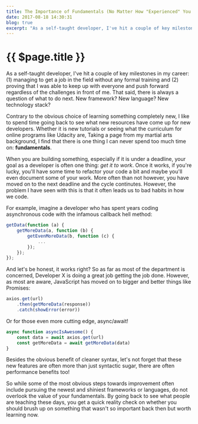 ```yaml
---
title: The Importance of Fundamentals (No Matter How "Experienced" You Are)
date: 2017-08-18 14:30:31
blog: true
excerpt: "As a self-taught developer, I've hit a couple of key milestones in my career: (1) managing to get a job in the field without any formal training and (2) proving that I was able to keep up with everyone and push forward regardless of the challenges in front of me. That said, there is always a question of what to do next. New framework? New language? New technology stack?"
---
```


# {{ $page.title }}

As a self-taught developer, I've hit a couple of key milestones in my career: (1) managing to get a job in the field without any formal training and (2) proving that I was able to keep up with everyone and push forward regardless of the challenges in front of me. That said, there is always a question of what to do next. New framework? New language? New technology stack?

Contrary to the obvious choice of learning something completely new, I like to spend time going back to see what new resources have come up for new developers. Whether it is new tutorials or seeing what the curriculum  for online programs like Udacity are, Taking a page from my martial arts background, I find that there is one thing I can never spend too much time on: **fundamentals**.

<!-- more -->

When you are building something, especially if it is under a deadline, your goal as a developer is often one thing: *get it to work*. Once it works, if you're lucky, you'll have some time to refactor your code a bit and maybe you'll even document some of your work. More often than not however, you have moved on to the next deadline and the cycle continutes. However, the problem I have seen with this is that it often leads us to bad habits in how we code.

For example, imagine a developer who has spent years coding asynchronous code with the infamous callback hell method:

```js
getData(function (a) {
    getMoreData(a, function (b) {
        getEvenMoreData(b, function (c) {
        	...
        });
    });
});
```

And let's be honest, it works right? So as far as most of the department is concerned, Developer X is doing a great job getting the job done. However, as most are aware, JavaScript has moved on to bigger and better things like Promises:

```js
axios.get(url)
	.then(getMoreData(response))
	.catch(showError(error))
```

Or for those even more cutting edge, async/await!

```js
async function asyncIsAwesome() {
	const data = await axios.get(url)
	const getMoreData = await getMoreData(data)
}
```

Besides the obvious benefit of cleaner syntax, let's not forget that these new features are often more than just syntactic sugar, there are often performance benefits too!

So while some of the most obvious steps towards improvement often include pursuing the newest and shiniest frameworks or languages, do not overlook the value of your fundamentals. By going back to see what people are teaching these days, you get a quick reality check on whether you should brush up on something that wasn't so important back then but worth learning now.
